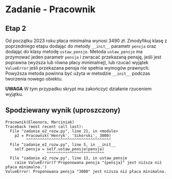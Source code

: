 # Zadanie - Pracownik

## Etap 2
Od początku 2023 roku płaca minimalna wynosi 3490 zł. Zmodyfikuj klasę z poprzedniego etapu dodając do metody `__init__` parametr `pensja` oraz dodając do klasy metodę `ustaw_pensje`.
Metoda `ustaw_pensje` ma przymować jeden parametr `pensja` i zwracać przekazaną pensję, jeśli jest poprawna (wyższa lub równa płacy minimalnej), lub rzucać wyjątek `ValueError` jeśli przekazana pensja nie spełnia wymogów prawnych.
Powyższa metoda powinna być użyta w metodzie `__init__` podczas tworzenia nowego obiektu.

**UWAGA** W tym przypadku skrypt ma zakończyć działanie rzuceniem wyjątku.

## Spodziewany wynik (uproszczony)
```
Pracownik(Eleonora, Marciniak)
Traceback (most recent call last):
  File "zadanie_e2_rozw.py", line 21, in <module>
    p2 = Pracownik('Henryk', 'Sikorski', 3000)
         ^^^^^^^^^^^^^^^^^^^^^^^^^^^^^^^^^^^^^
  File "zadanie_e2_rozw.py", line 5, in __init__
    self.pensja = self.ustaw_pensje(pensja)
                  ^^^^^^^^^^^^^^^^^^^^^^^^^
  File "zadanie_e2_rozw.py", line 13, in ustaw_pensje
    raise ValueError(f'Proponowana pensja "{pensja}" jest niższa niż płaca minimalna.')
ValueError: Proponowana pensja "3000" jest niższa niż płaca minimalna.
```
